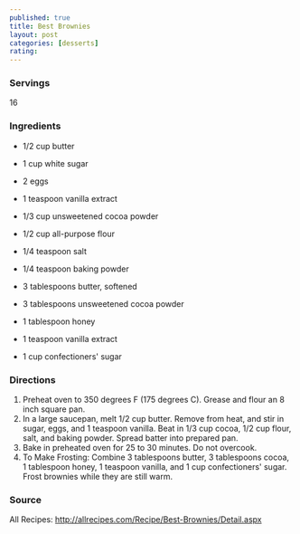 ```yaml
---
published: true
title: Best Brownies
layout: post
categories: [desserts]
rating: 
---
```

### Servings
16

### Ingredients
- 1/2 cup butter
- 1 cup white sugar
- 2 eggs
- 1 teaspoon vanilla extract
- 1/3 cup unsweetened cocoa powder
- 1/2 cup all-purpose flour
- 1/4 teaspoon salt
- 1/4 teaspoon baking powder
 
- 3 tablespoons butter, softened
- 3 tablespoons unsweetened cocoa powder
- 1 tablespoon honey
- 1 teaspoon vanilla extract
- 1 cup confectioners' sugar

### Directions
1. Preheat oven to 350 degrees F (175 degrees C). Grease and flour an 8 inch square pan.
2. In a large saucepan, melt 1/2 cup butter. Remove from heat, and stir in sugar, eggs, and 1 teaspoon vanilla. Beat in 1/3 cup cocoa, 1/2 cup flour, salt, and baking powder. Spread batter into prepared pan.
3. Bake in preheated oven for 25 to 30 minutes. Do not overcook.
4. To Make Frosting: Combine 3 tablespoons butter, 3 tablespoons cocoa, 1 tablespoon honey, 1 teaspoon vanilla, and 1 cup confectioners' sugar. Frost brownies while they are still warm.

### Source
All Recipes: http://allrecipes.com/Recipe/Best-Brownies/Detail.aspx
